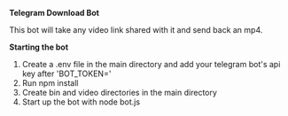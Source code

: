 **Telegram Download Bot**

This bot will take any video link shared with it and send back an mp4.

**Starting the bot**
1. Create a .env file in the main directory and add your telegram bot's api key after 'BOT_TOKEN='
2. Run npm install
3. Create bin and video directories in the main directory
4. Start up the bot with node bot.js
